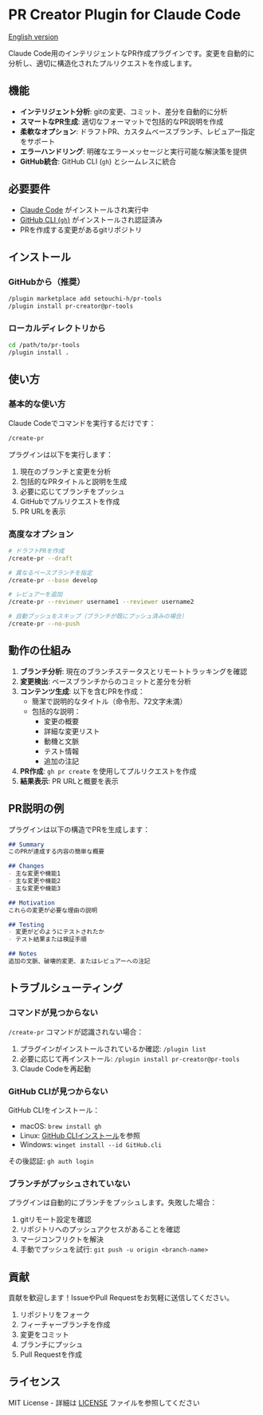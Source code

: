 # PR Creator Plugin for Claude Code

[English version](README.md)

Claude Code用のインテリジェントなPR作成プラグインです。変更を自動的に分析し、適切に構造化されたプルリクエストを作成します。

## 機能

- **インテリジェント分析**: gitの変更、コミット、差分を自動的に分析
- **スマートなPR生成**: 適切なフォーマットで包括的なPR説明を作成
- **柔軟なオプション**: ドラフトPR、カスタムベースブランチ、レビュアー指定をサポート
- **エラーハンドリング**: 明確なエラーメッセージと実行可能な解決策を提供
- **GitHub統合**: GitHub CLI (`gh`) とシームレスに統合

## 必要要件

- [Claude Code](https://claude.ai/download) がインストールされ実行中
- [GitHub CLI (`gh`)](https://cli.github.com/) がインストールされ認証済み
- PRを作成する変更があるgitリポジトリ

## インストール

### GitHubから（推奨）

```bash
/plugin marketplace add setouchi-h/pr-tools
/plugin install pr-creator@pr-tools
```

### ローカルディレクトリから

```bash
cd /path/to/pr-tools
/plugin install .
```

## 使い方

### 基本的な使い方

Claude Codeでコマンドを実行するだけです：

```bash
/create-pr
```

プラグインは以下を実行します：
1. 現在のブランチと変更を分析
2. 包括的なPRタイトルと説明を生成
3. 必要に応じてブランチをプッシュ
4. GitHubでプルリクエストを作成
5. PR URLを表示

### 高度なオプション

```bash
# ドラフトPRを作成
/create-pr --draft

# 異なるベースブランチを指定
/create-pr --base develop

# レビュアーを追加
/create-pr --reviewer username1 --reviewer username2

# 自動プッシュをスキップ（ブランチが既にプッシュ済みの場合）
/create-pr --no-push
```

## 動作の仕組み

1. **ブランチ分析**: 現在のブランチステータスとリモートトラッキングを確認
2. **変更検出**: ベースブランチからのコミットと差分を分析
3. **コンテンツ生成**: 以下を含むPRを作成：
   - 簡潔で説明的なタイトル（命令形、72文字未満）
   - 包括的な説明：
     - 変更の概要
     - 詳細な変更リスト
     - 動機と文脈
     - テスト情報
     - 追加の注記
4. **PR作成**: `gh pr create` を使用してプルリクエストを作成
5. **結果表示**: PR URLと概要を表示

## PR説明の例

プラグインは以下の構造でPRを生成します：

```markdown
## Summary
このPRが達成する内容の簡単な概要

## Changes
- 主な変更や機能1
- 主な変更や機能2
- 主な変更や機能3

## Motivation
これらの変更が必要な理由の説明

## Testing
- 変更がどのようにテストされたか
- テスト結果または検証手順

## Notes
追加の文脈、破壊的変更、またはレビュアーへの注記
```

## トラブルシューティング

### コマンドが見つからない

`/create-pr` コマンドが認識されない場合：
1. プラグインがインストールされているか確認: `/plugin list`
2. 必要に応じて再インストール: `/plugin install pr-creator@pr-tools`
3. Claude Codeを再起動

### GitHub CLIが見つからない

GitHub CLIをインストール：
- macOS: `brew install gh`
- Linux: [GitHub CLIインストール](https://github.com/cli/cli#installation)を参照
- Windows: `winget install --id GitHub.cli`

その後認証: `gh auth login`

### ブランチがプッシュされていない

プラグインは自動的にブランチをプッシュします。失敗した場合：
1. gitリモート設定を確認
2. リポジトリへのプッシュアクセスがあることを確認
3. マージコンフリクトを解決
4. 手動でプッシュを試行: `git push -u origin <branch-name>`

## 貢献

貢献を歓迎します！IssueやPull Requestをお気軽に送信してください。

1. リポジトリをフォーク
2. フィーチャーブランチを作成
3. 変更をコミット
4. ブランチにプッシュ
5. Pull Requestを作成

## ライセンス

MIT License - 詳細は [LICENSE](LICENSE) ファイルを参照してください
